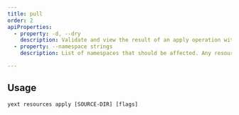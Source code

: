 ```yaml
---
title: pull
order: 2
apiProperties:
  - property: -d, --dry
    description: Validate and view the result of an apply operation without persisting changes
  - property: --namespace strings
    description: List of namespaces that should be affected. Any resources outside of the listed namespaces will not be applied.

---
```


## Usage

```cli
yext resources apply [SOURCE-DIR] [flags]
```

